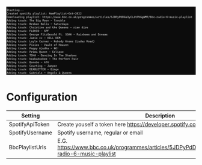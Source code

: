 ![App Screenshot](AppScreenshot.png)

# Configuration

|Setting|Description|
|-------|-----------|
|SpotifyApiToken|Create youself a token here https://developer.spotify.com/|
|SpotifyUsername|Spotify username, regular or email|
|BbcPlaylistUrls|E.G. https://www.bbc.co.uk/programmes/articles/5JDPyPdDGs3yCLdtPhGgWM7/bbc-radio-6-music-playlist|